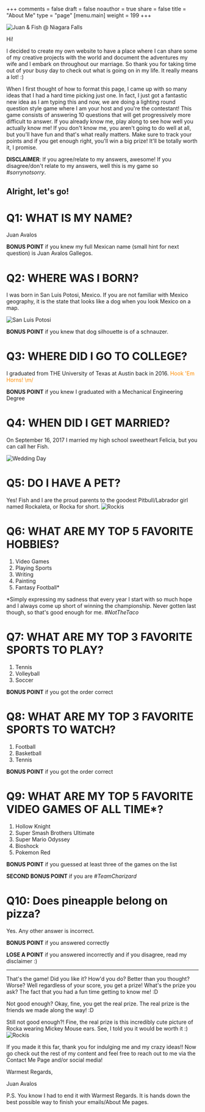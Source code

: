 +++
comments = false
draft = false
noauthor = true
share = false
title = "About Me"
type = "page"
[menu.main]
weight = 199
+++

![Juan & Fish @ Niagara Falls](/uploads/juan_fish_niagara.png "Juan & Fish @ Niagara Falls")

Hi!

I decided to create my own website to have a place where I can share some of my creative projects with the world and document the adventures my wife and I embark on throughout our marriage. So thank you for taking time out of your busy day to check out what is going on in my life. It really means a lot! :)

When I first thought of how to format this page, I came up with so many ideas that I had a hard time picking just one. In fact, I just got a fantastic new idea as I am typing this and now, we are doing a lighting round question style game where I am your host and you're the contestant! This game consists of answering 10 questions that will get progressively more difficult to answer. If you already know me, play along to see how well you actually know me! If you don't know me, you aren't going to do well at all, but you'll have fun and that's what really matters. Make sure to track your points and if you get enough right, you'll win a big prize! It'll be totally worth it, I promise.

**DISCLAIMER**: If you agree/relate to my answers, awesome! If you disagree/don't relate to my answers, well this is my game so *#sorrynotsorry*.

## Alright, let's go!

# Q1: WHAT IS MY NAME?
Juan Avalos

**BONUS POINT** if you knew my full Mexican name (small hint for next question) is Juan Avalos Gallegos.

# Q2: WHERE WAS I BORN?
I was born in San Luis Potosi, Mexico. If you are not familiar with Mexico geography, it is the state that looks like a dog when you look Mexico on a map.

![San Luis Potosi](/uploads/san_luis_potosi.png "San Luis Potosi")

**BONUS POINT** if you knew that dog silhouette is of a schnauzer.

# Q3: WHERE DID I GO TO COLLEGE?
I graduated from THE University of Texas at Austin back in 2016. <span style="color:darkorange">Hook 'Em Horns! \m/</span>

**BONUS POINT** if you knew I graduated with a Mechanical Engineering Degree

# Q4: WHEN DID I GET MARRIED?
On September 16, 2017 I married my high school sweetheart Felicia, but you can call her Fish. 

![Wedding Day](/uploads/juan_fish_wedding_ceremony.jpg "Wedding Day")

# Q5: DO I HAVE A PET?
Yes! Fish and I are the proud parents to the goodest Pitbull/Labrador girl named Rockaleta, or Rocka for short.
![Rockis](/uploads/rocka_flower_girl.jpg "Rockis")

# Q6: WHAT ARE MY TOP 5 FAVORITE HOBBIES?
1. Video Games
2. Playing Sports
3. Writing
4. Painting
5. Fantasy Football*

*Simply expressing my sadness that every year I start with so much hope and I always come up short of winning the championship. Never gotten last though, so that's good enough for me. *#NotTheTaco*

# Q7: WHAT ARE MY TOP 3 FAVORITE SPORTS TO PLAY?
1. Tennis
2. Volleyball
3. Soccer

**BONUS POINT** if you got the order correct

# Q8: WHAT ARE MY TOP 3 FAVORITE SPORTS TO WATCH?
1. Football
2. Basketball
3. Tennis

**BONUS POINT** if you got the order correct

# Q9: WHAT ARE MY TOP 5 FAVORITE VIDEO GAMES OF ALL TIME*?
1. Hollow Knight
2. Super Smash Brothers Ultimate
3. Super Mario Odyssey
4. Bioshock
5. Pokemon Red 

**BONUS POINT** if you guessed at least three of the games on the list

**SECOND BONUS POINT** if you are *#TeamCharizard*

# Q10: Does pineapple belong on pizza?
Yes. Any other answer is incorrect.

**BONUS POINT** if you answered correctly 

**LOSE A POINT** if you answered incorrectly and if you disagree, read my disclaimer :)

---

That's the game! Did you like it? How'd you do? Better than you thought? Worse? Well regardless of your score, you get a prize! What's the prize you ask? The fact that you had a fun time getting to know me! :D

Not good enough? Okay, fine, you get the real prize. The real prize is the friends we made along the way! :D

Still not good enough?! Fine, the real prize is this incredibly cute picture of Rocka wearing Mickey Mouse ears. See, I told you it would be worth it :)
![Rockis](/uploads/rocka_mickey_mouse.png "Rockis")

If you made it this far, thank you for indulging me and my crazy ideas!! Now go check out the rest of my content and feel free to reach out to me via the Contact Me Page and/or social media!

Warmest Regards,

Juan Avalos

P.S. You know I had to end it with Warmest Regards. It is hands down the best possible way to finish your emails/About Me pages.










